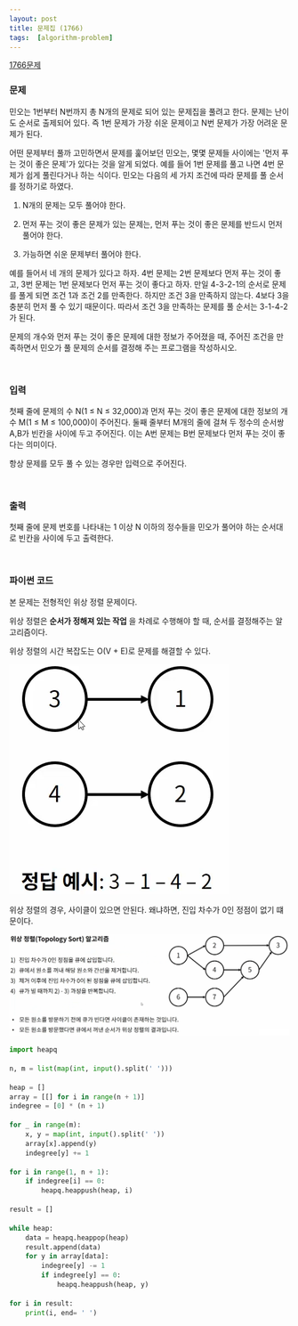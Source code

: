 ```yaml
---
layout: post
title: 문제집 (1766)
tags:  [algorithm-problem]
---
```


[1766문제](https://www.acmicpc.net/problem/1766)

### 문제
민오는 1번부터 N번까지 총 N개의 문제로 되어 있는 문제집을 풀려고 한다. 문제는 난이도 순서로 출제되어 있다. 즉 1번 문제가 가장 쉬운 문제이고 N번 문제가 가장 어려운 문제가 된다.

어떤 문제부터 풀까 고민하면서 문제를 훑어보던 민오는, 몇몇 문제들 사이에는 '먼저 푸는 것이 좋은 문제'가 있다는 것을 알게 되었다. 예를 들어 1번 문제를 풀고 나면 4번 문제가 쉽게 풀린다거나 하는 식이다. 민오는 다음의 세 가지 조건에 따라 문제를 풀 순서를 정하기로 하였다.

1. N개의 문제는 모두 풀어야 한다.

2. 먼저 푸는 것이 좋은 문제가 있는 문제는, 먼저 푸는 것이 좋은 문제를 반드시 먼저 풀어야 한다.

3. 가능하면 쉬운 문제부터 풀어야 한다.

예를 들어서 네 개의 문제가 있다고 하자. 4번 문제는 2번 문제보다 먼저 푸는 것이 좋고, 3번 문제는 1번 문제보다 먼저 푸는 것이 좋다고 하자. 만일 4-3-2-1의 순서로 문제를 풀게 되면 조건 1과 조건 2를 만족한다. 하지만 조건 3을 만족하지 않는다. 4보다 3을 충분히 먼저 풀 수 있기 때문이다. 따라서 조건 3을 만족하는 문제를 풀 순서는 3-1-4-2가 된다.

문제의 개수와 먼저 푸는 것이 좋은 문제에 대한 정보가 주어졌을 때, 주어진 조건을 만족하면서 민오가 풀 문제의 순서를 결정해 주는 프로그램을 작성하시오.

&nbsp;


### 입력
첫째 줄에 문제의 수 N(1 ≤ N ≤ 32,000)과 먼저 푸는 것이 좋은 문제에 대한 정보의 개수 M(1 ≤ M ≤ 100,000)이 주어진다. 둘째 줄부터 M개의 줄에 걸쳐 두 정수의 순서쌍 A,B가 빈칸을 사이에 두고 주어진다. 이는 A번 문제는 B번 문제보다 먼저 푸는 것이 좋다는 의미이다.

항상 문제를 모두 풀 수 있는 경우만 입력으로 주어진다.

&nbsp;

### 출력
첫째 줄에 문제 번호를 나타내는 1 이상 N 이하의 정수들을 민오가 풀어야 하는 순서대로 빈칸을 사이에 두고 출력한다.

&nbsp;

### 파이썬 코드

본 문제는 전형적인 위상 정렬 문제이다.

위상 정렬은 **순서가 정해져 있는 작업** 을 차례로 수행해야 할 때, 순서를 결정해주는 알고리즘이다.

위상 정렬의 시간 복잡도는 O(V + E)로 문제를 해결할 수 있다.

![Alt text](/public/post/2020_01_13_1766/howto_1.png)

위상 정렬의 경우, 사이클이 있으면 안된다. 왜냐하면, 진입 차수가 0인 정점이 없기 떄문이다.

![Alt text](/public/post/2020_01_13_1766/howto_2.png)


~~~python
import heapq

n, m = list(map(int, input().split(' ')))

heap = []
array = [[] for i in range(n + 1)]
indegree = [0] * (n + 1)

for _ in range(m):
    x, y = map(int, input().split(' '))
    array[x].append(y)
    indegree[y] += 1

for i in range(1, n + 1):
    if indegree[i] == 0:
        heapq.heappush(heap, i)

result = []

while heap:
    data = heapq.heappop(heap)
    result.append(data)
    for y in array[data]:
        indegree[y] -= 1
        if indegree[y] == 0:
            heapq.heappush(heap, y)

for i in result:
    print(i, end= ' ')
~~~
